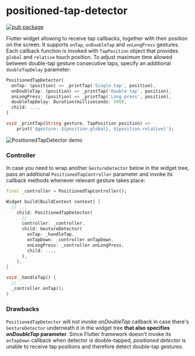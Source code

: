 # positioned-tap-detector

[![pub package](https://img.shields.io/pub/v/positioned_tap_detector.svg)](https://pub.dartlang.org/packages/positioned_tap_detector)

Flutter widget allowing to receive tap callbacks, together with their position on the screen. It supports `onTap`, `onDoubleTap` and `onLongPress` gestures. Each callback function is invoked with `TapPosition` object that provides `global` and `relative` touch position. To adjust maximum time allowed between double-tap gesture consecutive taps, specify an additional `doubleTapDelay` parameter:

```Dart
PositionedTapDetector(
  onTap: (position) => _printTap('Single tap', position),
  onDoubleTap: (position) => _printTap('Double tap', position),
  onLongPress: (position) => _printTap('Long press', position),
  doubleTapDelay: Duration(milliseconds: 500),
  child: ...,
)

void _printTap(String gesture, TapPosition position) => 
    print('$gesture: ${position.global}, ${position.relative}');
```

![PositionedTapDetector demo](https://thumbs.gfycat.com/SameTautHammerheadbird-small.gif)

### Controller

In case you need to wrap another `GestureDetector` below in the widget tree, pass an additional `PositionedTapController` parameter and invoke its callback methods whenever relevant gesture takes place:

```Dart
final _controller = PositionedTapController();

Widget build(BuildContext context) {
  // ...
    child: PositionedTapDetector(
      // ...
      controller: _controller,
      child: GestureDetector(
        onTap: _handleTap,
        onTapDown: _controller.onTapDown,
        onLongPress: _controller.onLongPress,
        child: ...,
      ),
    ),
}

void _handleTap() {
  // ...
  _controller.onTap();
}
```

### Drawbacks

`PositionedTapDetector` will not invoke *onDoubleTap* callback in case there's `GestureDetector` underneath it in the widget tree **that also specifies *onDoubleTap* parameter**. Since Flutter framework doesn't invoke its `onTapDown` callback when detector is double-tapped, *positioned detector* is unable to receive tap positions and therefore detect double-tap gestures.
